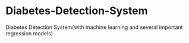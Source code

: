 # Diabetes-Detection-System
Diabetes Detection System(with machine learning and several important regression models)
